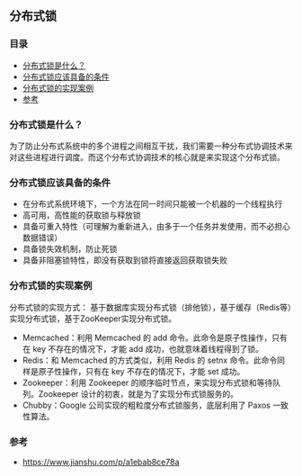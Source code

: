 ## 分布式锁

### 目录
* [分布式锁是什么？](#分布式锁是什么？)
* [分布式锁应该具备的条件](#分布式锁应该具备的条件)
* [分布式锁的实现案例](#分布式锁的实现案例)
* [参考](#参考)

### 分布式锁是什么？
为了防止分布式系统中的多个进程之间相互干扰，我们需要一种分布式协调技术来对这些进程进行调度。而这个分布式协调技术的核心就是来实现这个分布式锁。

### 分布式锁应该具备的条件
* 在分布式系统环境下，一个方法在同一时间只能被一个机器的一个线程执行
* 高可用，高性能的获取锁与释放锁
* 具备可重入特性（可理解为重新进入，由多于一个任务并发使用，而不必担心数据错误）
* 具备锁失效机制，防止死锁
* 具备非阻塞锁特性，即没有获取到锁将直接返回获取锁失败

### 分布式锁的实现案例
分布式锁的实现方式： 基于数据库实现分布式锁（排他锁），基于缓存（Redis等）实现分布式锁，基于ZooKeeper实现分布式锁。
* Memcached：利用 Memcached 的 add 命令。此命令是原子性操作，只有在 key 不存在的情况下，才能 add 成功，也就意味着线程得到了锁。
* Redis：和 Memcached 的方式类似，利用 Redis 的 setnx 命令。此命令同样是原子性操作，只有在 key 不存在的情况下，才能 set 成功。
* Zookeeper：利用 Zookeeper 的顺序临时节点，来实现分布式锁和等待队列。Zookeeper 设计的初衷，就是为了实现分布式锁服务的。
* Chubby：Google 公司实现的粗粒度分布式锁服务，底层利用了 Paxos 一致性算法。

### 参考
*  https://www.jianshu.com/p/a1ebab8ce78a